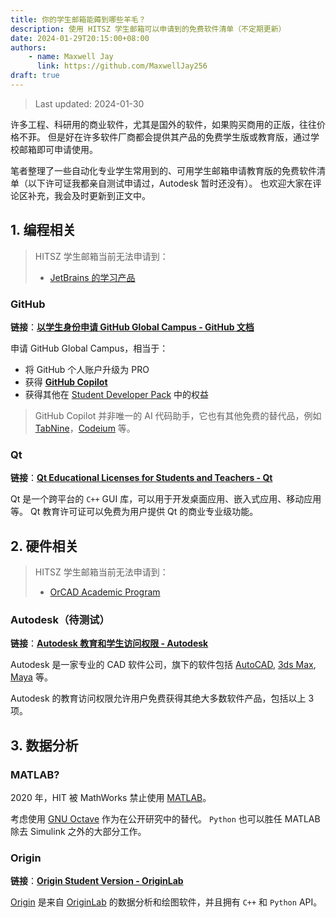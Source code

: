 ```yaml
---
title: 你的学生邮箱能薅到哪些羊毛？
description: 使用 HITSZ 学生邮箱可以申请到的免费软件清单（不定期更新）
date: 2024-01-29T20:15:00+08:00
authors: 
    - name: Maxwell Jay
      link: https://github.com/MaxwellJay256
draft: true
---
```


> Last updated: 2024-01-30

许多工程、科研用的商业软件，尤其是国外的软件，如果购买商用的正版，往往价格不菲。
但是好在许多软件厂商都会提供其产品的免费学生版或教育版，通过学校邮箱即可申请使用。

笔者整理了一些自动化专业学生常用到的、可用学生邮箱申请教育版的免费软件清单（以下许可证我都亲自测试申请过，Autodesk 暂时还没有）。
也欢迎大家在评论区补充，我会及时更新到正文中。

## 1. 编程相关

> HITSZ 学生邮箱当前无法申请到：
> - [JetBrains 的学习产品](https://www.jetbrains.com/zh-cn/community/education/#students)

### GitHub

**链接**：[**以学生身份申请 GitHub Global Campus - GitHub 文档**](https://docs.github.com/zh/education/explore-the-benefits-of-teaching-and-learning-with-github-education/github-global-campus-for-students/apply-to-github-global-campus-as-a-student)

申请 GitHub Global Campus，相当于：
- 将 GitHub 个人账户升级为 PRO
- 获得 [**GitHub Copilot**](https://github.com/features/copilot)
- 获得其他在 [Student Developer Pack](https://education.github.com/pack/offers) 中的权益

> GitHub Copilot 并非唯一的 AI 代码助手，它也有其他免费的替代品，例如 [TabNine](https://www.tabnine.com/)，[Codeium](https://www.codeium.com/) 等。

### Qt

**链接**：[**Qt Educational Licenses for Students and Teachers - Qt**](https://www.qt.io/qt-educational-license)

Qt 是一个跨平台的 `C++` GUI 库，可以用于开发桌面应用、嵌入式应用、移动应用等。
Qt 教育许可证可以免费为用户提供 Qt 的商业专业级功能。

## 2. 硬件相关

> HITSZ 学生邮箱当前无法申请到：
> - [OrCAD Academic Program](https://www.orcad.com/academic-program)

### Autodesk（待测试）

**链接**：[**Autodesk 教育和学生访问权限 - Autodesk**](https://www.autodesk.com.cn/education/edu-software)

Autodesk 是一家专业的 CAD 软件公司，旗下的软件包括
[AutoCAD](https://www.autodesk.com.cn/products/autocad),
[3ds Max](https://www.autodesk.com.cn/products/3ds-max),
[Maya](https://www.autodesk.com.cn/products/maya) 等。

Autodesk 的教育访问权限允许用户免费获得其绝大多数软件产品，包括以上 3 项。

## 3. 数据分析

### MATLAB?

2020 年，HIT 被 MathWorks 禁止使用 [MATLAB](https://www.mathworks.cn/products/matlab.html)。

考虑使用 [GNU Octave](https://www.gnu.org/software/octave/) 作为在公开研究中的替代。
`Python` 也可以胜任 MATLAB 除去 Simulink 之外的大部分工作。

### Origin

**链接**：[**Origin Student Version - OriginLab**](https://www.originlab.com/index.aspx?go=PRODUCTS/OriginStudentVersion)

[Origin](https://www.originlab.com/index.aspx?go=PRODUCTS/Origin) 是来自 [OriginLab](https://www.originlab.com/) 的数据分析和绘图软件，并且拥有 `C++` 和 `Python` API。
